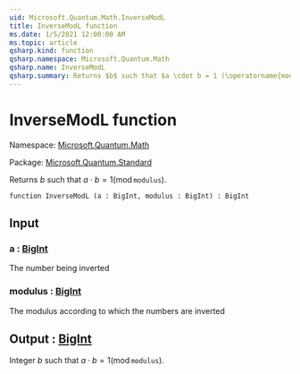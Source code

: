 ```yaml
---
uid: Microsoft.Quantum.Math.InverseModL
title: InverseModL function
ms.date: 1/5/2021 12:00:00 AM
ms.topic: article
qsharp.kind: function
qsharp.namespace: Microsoft.Quantum.Math
qsharp.name: InverseModL
qsharp.summary: Returns $b$ such that $a \cdot b = 1 (\operatorname{mod} \texttt{modulus})$.
---
```


# InverseModL function

Namespace: [Microsoft.Quantum.Math](xref:Microsoft.Quantum.Math)

Package: [Microsoft.Quantum.Standard](https://nuget.org/packages/Microsoft.Quantum.Standard)


Returns $b$ such that $a \cdot b = 1 (\operatorname{mod} \texttt{modulus})$.

```qsharp
function InverseModL (a : BigInt, modulus : BigInt) : BigInt
```


## Input

### a : [BigInt](xref:microsoft.quantum.lang-ref.bigint)

The number being inverted


### modulus : [BigInt](xref:microsoft.quantum.lang-ref.bigint)

The modulus according to which the numbers are inverted



## Output : [BigInt](xref:microsoft.quantum.lang-ref.bigint)

Integer $b$ such that $a \cdot b = 1 (\operatorname{mod} \texttt{modulus})$.